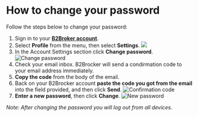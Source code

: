# How to change your password

Follow the steps below to change your password:

1. Sign in to your **[B2Broker account](https://my.b2bdemo.net/en/login)**. 
2. Select **Profile** from the menu, then select **Settings**.
![](C:\Users\Admin\Desktop\Test\Settings.ipg) 
3. In the Account Settings section click **Change password**.
![Change password](https://disk.yandex.ru/client/disk/Change_password.jpg)
4. Check your email inbox. B2Brocker will send a condirmation code to your email address immediately.
5. **Copy the code** from the body of the email.
6. Back on your B2Brocker account **paste the code you got from the email** into the field provided, and then click **Send**.
![Confirmation code](https://disk.yandex.ru/client/disk/Confirmation_code.jpg)
7. **Enter a new password**, then click **Change**.
![New password](https://disk.yandex.ru/client/disk/New_password.jpg)

_Note: After changing the password you will log out from all devices._
